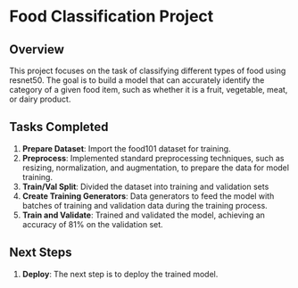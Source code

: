 # Food Classification Project

## Overview
This project focuses on the task of classifying different types of food using resnet50. The goal is to build a model that can accurately identify the category of a given food item, such as whether it is a fruit, vegetable, meat, or dairy product.

## Tasks Completed
1. **Prepare Dataset**: Import the food101 dataset for training.
2. **Preprocess**: Implemented standard preprocessing techniques, such as resizing, normalization, and augmentation, to prepare the data for model training.
3. **Train/Val Split**: Divided the dataset into training and validation sets
4. **Create Training Generators**: Data generators to feed the model with batches of training and validation data during the training process.
5. **Train and Validate**: Trained and validated the model, achieving an accuracy of 81% on the validation set.

## Next Steps
1. **Deploy**: The next step is to deploy the trained model.
